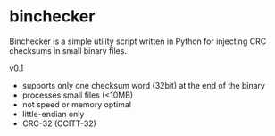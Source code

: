 binchecker
==========

Binchecker is a simple utility script written in Python for injecting CRC checksums in small binary files.

v0.1
- supports only one checksum word (32bit) at the end of the binary
- processes small files (<10MB)
- not speed or memory optimal
- little-endian only
- CRC-32 (CCITT-32)